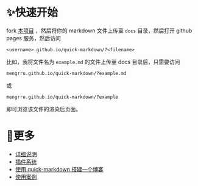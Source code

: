 <!--
title: Hi, 欢迎使用 quick-markdown
time: 2021-11-12
tags: 欢迎 快速开始
abstract: quick-markdown 是一个 markdown 展示工具，能够快速为你的 markdown 文件生成展示页面。
-->


# ✨快速开始

fork [本项目](https://github.com/mengrru/quick-markdown) ，然后将你的 markdown 文件上传至 `docs` 目录，然后打开 github pages 服务，然后访问

```
<username>.github.io/quick-markdown/?<filename>
```

比如，我将文件名为 `example.md` 的文件上传至 docs 目录后，只需要访问

```
mengrru.github.io/quick-markdown/?example.md
```

或

```
mengrru.github.io/quick-markdown/?example
```

即可浏览该文件的渲染后页面。

# 🌻更多

- [详细说明](?docs/usage)
- [插件系统](?docs/plugins)
- [使用 quick-markdown 搭建一个博客](?docs/blog)
- [使用案例](?docs/example)

